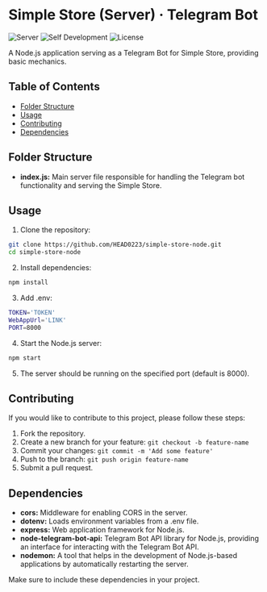 # Simple Store (**Server**) · Telegram Bot

![Server](https://img.shields.io/badge/Server-Simple_Store-brightgreen)
![Self Development](https://img.shields.io/badge/Project-Self_Development-red)
![License](https://img.shields.io/badge/License-MIT-yellow)

A Node.js application serving as a Telegram Bot for Simple Store, providing basic mechanics.

## Table of Contents

-  [Folder Structure](#folder-structure)
-  [Usage](#usage)
-  [Contributing](#contributing)
-  [Dependencies](#dependencies)

## Folder Structure

-  **index.js:** Main server file responsible for handling the Telegram bot functionality and serving the Simple Store.

## Usage

1. Clone the repository:

```bash
git clone https://github.com/HEAD0223/simple-store-node.git
cd simple-store-node
```

2. Install dependencies:

```bash
npm install
```

3. Add .env:

```bash
TOKEN='TOKEN'
WebAppUrl='LINK'
PORT=8000
```

4. Start the Node.js server:

```bash
npm start
```

5. The server should be running on the specified port (default is 8000).

## Contributing

If you would like to contribute to this project, please follow these steps:

1. Fork the repository.
2. Create a new branch for your feature: `git checkout -b feature-name`
3. Commit your changes: `git commit -m 'Add some feature'`
4. Push to the branch: `git push origin feature-name`
5. Submit a pull request.

## Dependencies

-  **cors:** Middleware for enabling CORS in the server.
-  **dotenv:** Loads environment variables from a .env file.
-  **express:** Web application framework for Node.js.
-  **node-telegram-bot-api:** Telegram Bot API library for Node.js, providing an interface for interacting with the Telegram Bot API.
-  **nodemon:** A tool that helps in the development of Node.js-based applications by automatically restarting the server.

Make sure to include these dependencies in your project.
